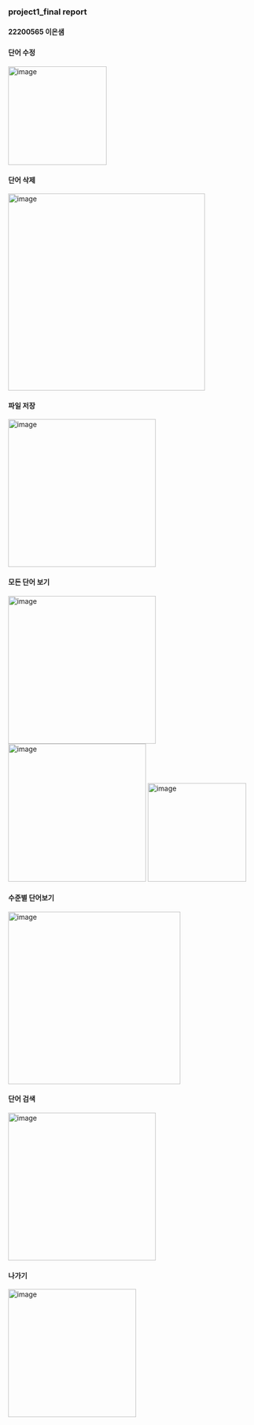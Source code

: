 ### project1_final report
#### 22200565 이은샘
### 

#### 단어 수정
<img width="200" alt="image" src="https://github.com/eunsaemsaem/PP_WordMaster/assets/142576710/44ab7cb4-47a6-4c1c-adb5-01da8415c887">


#### 단어 삭제
<img width="400" alt="image" src="https://github.com/eunsaemsaem/PP_WordMaster/assets/142576710/f2ecd874-6ccc-41b0-b25e-ffdd692fe511">


#### 파일 저장
<img width="300" alt="image" src="https://github.com/eunsaemsaem/PP_WordMaster/assets/142576710/c445baa2-0b2e-4f56-bc14-b7987e3b03e9">


#### 모든 단어 보기
<img width="300" alt="image" src="https://github.com/eunsaemsaem/PP_WordMaster/assets/142576710/12c85e30-c513-48c7-bf8b-8d7f281b3522">
<img width="280" alt="image" src="https://github.com/eunsaemsaem/PP_WordMaster/assets/142576710/e0eafe60-d333-403c-8089-212832f284c1">
<img width="200" alt="image" src="https://github.com/eunsaemsaem/PP_WordMaster/assets/142576710/c45b41e1-d4c8-43f7-b15a-8e9bad592ae2">

#### 수준별 단어보기
<img width="350" alt="image" src="https://github.com/eunsaemsaem/PP_WordMaster/assets/142576710/b700d0a2-64c9-4496-91a4-461fdf86bcdd">

#### 단어 검색
<img width="300" alt="image" src="https://github.com/eunsaemsaem/PP_WordMaster/assets/142576710/a11d70b3-d8a8-4142-b9dc-20d208ca6cdc">

#### 나가기
<img width="260" alt="image" src="https://github.com/eunsaemsaem/PP_WordMaster/assets/142576710/a967b014-3bfd-4dbf-a7ce-f637be83933d">
